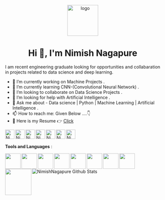 <p align="center">
  <img src="https://github.com/NimishNagapure/NimishNagapure/blob/master/logo.png" alt="logo" width="100"/>
</p>

<h1 align="center">Hi 👋, I'm Nimish Nagapure</h1>


I am recent engineering graduate looking for opportunities and collabaration in projects related to data science and deep learning. 
<!--- **Nimish1224/Nimish1224** is a ✨ _special_ ✨ repository because its `README.md` (this file) appears on your GitHub profile. 
<img src="https://github.com/Nimish1224/Nimish1224/blob/master/NIM.png">
<!--- Here are some ideas to get you started: 
--->
- 🔭 I’m currently working on Machine Projects .
- 🌱 I’m currently learning CNN-(Convolutional Neural Network) . 
- 👯 I’m looking to collaborate on Data Science Projects . 
- 🤔 I’m looking for help with Artificial Intelligence .
- 💬 Ask me about - Data science | Python | Machine Learning | Artificial Intelligence .
- 📫 How to reach me: Given Below ....👇
- 📑 <spam>Here is my Resume 👉 [Click](https://github.com/NimishNagapure/Demo/blob/master/README.md)</spam>
<a href="https://discord.com/channels/@m">
  <img align="left" alt="Nimish's Discord" width="30px" src="https://cdn.jsdelivr.net/npm/simple-icons@v3/icons/discord.svg" />
</a>
<a href="https://twitter.com/home">
  <img align="left" alt="Nimish's Nagapure | Twitter" width="30px" src="https://cdn.jsdelivr.net/npm/simple-icons@v3/icons/twitter.svg" />
</a>
<a href="https://www.linkedin.com/in/nimish-nagapure-8b6792191/">
  <img align="left" alt="Nimish's LinkdeIN" width="30px" src="https://cdn.jsdelivr.net/npm/simple-icons@v3/icons/linkedin.svg" />
</a>
<a href="https://web.telegram.org/#/im">
  <img align="left" alt="Nimish's Telegram" width="30px" src="https://cdn.jsdelivr.net/npm/simple-icons@v3/icons/telegram.svg" />
</a>
<a href="https://www.instagram.com/nimish_n24/">
  <img align="left" alt="Nimish's Instagram" width="30px" src="https://cdn.jsdelivr.net/npm/simple-icons@v3/icons/instagram.svg" />
</a>
<a href="https://www.reddit.com/user/Cool_Boy_Nimish">
  <img align="left" alt="Nimish's Reddit" width="30px" src="https://cdn.jsdelivr.net/npm/simple-icons@v3/icons/reddit.svg" />
</a>
<a href="https://leetcode.com/nimish/">
  <img align="left" alt="Nimish's Leetcode" width="30px" src="https://cdn.jsdelivr.net/npm/simple-icons@v3/icons/leetcode.svg" />
</a>
<br />


##



**Tools and Languages** :

<img align="left" src="https://media.giphy.com/media/KzWMBa9V3z8jHJCEC7/giphy.gif" width="50">
<img align="left" src="https://i.giphy.com/media/IdyAQJVN2kVPNUrojM/200.webp" width="50">
<img align="left" src="https://media.giphy.com/media/jnDKffgCfGYOp6cMTK/giphy.gif" width="50">
<img align="left" src="https://media.giphy.com/media/VHrQpI7wyshyz1CwcL/giphy.gif" width="50">
<img align="left" src="https://media.giphy.com/media/XAxylRMCdpbEWUAvr8/giphy.gif" width="50">
<img align="left" src="https://media.giphy.com/media/fsEaZldNC8A1PJ3mwp/giphy.gif" width="50">
<img align="left" src="https://i.giphy.com/media/LMt9638dO8dftAjtco/200.webp" width="50">
<img align="left" src="https://i.giphy.com/media/KzJkzjggfGN5Py6nkT/200.webp" width="50"> 
<img align="left" src="https://media.giphy.com/media/kH1DBkPNyZPOk0BxrM/giphy.gif" width="85">
<br />


## 

<img align="left" alt="NimishNagapure Github Stats" src="https://github-readme-stats.vercel.app/api?username=NimishNagapure&show_icons=true&hide_border=true&theme=radical" />

